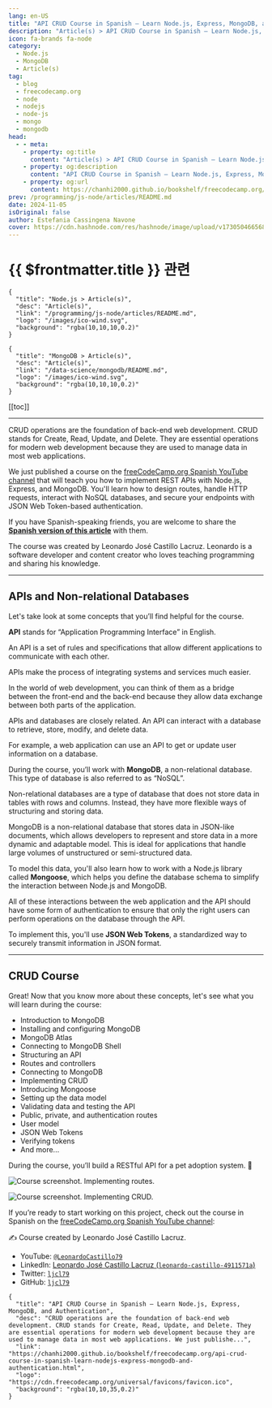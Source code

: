 ```yaml
---
lang: en-US
title: "API CRUD Course in Spanish – Learn Node.js, Express, MongoDB, and Authentication"
description: "Article(s) > API CRUD Course in Spanish – Learn Node.js, Express, MongoDB, and Authentication"
icon: fa-brands fa-node
category:
  - Node.js
  - MongoDB
  - Article(s)
tag:
  - blog
  - freecodecamp.org
  - node
  - nodejs
  - node-js
  - mongo
  - mongodb
head:
  - - meta:
    - property: og:title
      content: "Article(s) > API CRUD Course in Spanish – Learn Node.js, Express, MongoDB, and Authentication"
    - property: og:description
      content: "API CRUD Course in Spanish – Learn Node.js, Express, MongoDB, and Authentication"
    - property: og:url
      content: https://chanhi2000.github.io/bookshelf/freecodecamp.org/api-crud-course-in-spanish-learn-nodejs-express-mongodb-and-authentication.html
prev: /programming/js-node/articles/README.md
date: 2024-11-05
isOriginal: false
author: Estefania Cassingena Navone
cover: https://cdn.hashnode.com/res/hashnode/image/upload/v1730504665686/121585fe-f005-465e-8f2f-9ede7de87d38.png
---
```


# {{ $frontmatter.title }} 관련

```component VPCard
{
  "title": "Node.js > Article(s)",
  "desc": "Article(s)",
  "link": "/programming/js-node/articles/README.md",
  "logo": "/images/ico-wind.svg",
  "background": "rgba(10,10,10,0.2)"
}
```

```component VPCard
{
  "title": "MongoDB > Article(s)",
  "desc": "Article(s)",
  "link": "/data-science/mongodb/README.md",
  "logo": "/images/ico-wind.svg",
  "background": "rgba(10,10,10,0.2)"
}
```

[[toc]]

---

<SiteInfo
  name="API CRUD Course in Spanish – Learn Node.js, Express, MongoDB, and Authentication"
  desc="CRUD operations are the foundation of back-end web development. CRUD stands for Create, Read, Update, and Delete. They are essential operations for modern web development because they are used to manage data in most web applications. We just publishe..."
  url="https://freecodecamp.org/news/api-crud-course-in-spanish-learn-nodejs-express-mongodb-and-authentication"
  logo="https://cdn.freecodecamp.org/universal/favicons/favicon.ico"
  preview="https://cdn.hashnode.com/res/hashnode/image/upload/v1730504665686/121585fe-f005-465e-8f2f-9ede7de87d38.png"/>

CRUD operations are the foundation of back-end web development. CRUD stands for Create, Read, Update, and Delete. They are essential operations for modern web development because they are used to manage data in most web applications.

We just published a course on the [<FontIcon icon="fa-brands fa-free-code-camp"/>freeCodeCamp.org Spanish YouTube channel](https://youtube.com/@freecodecampespanol) that will teach you how to implement REST APIs with Node.js, Express, and MongoDB. You'll learn how to design routes, handle HTTP requests, interact with NoSQL databases, and secure your endpoints with JSON Web Token-based authentication.

If you have Spanish-speaking friends, you are welcome to share the [**Spanish version of this article**](https://freecodecamp.org/espanol/news/curso-api-crud-node-mongodb) with them.

The course was created by Leonardo José Castillo Lacruz. Leonardo is a software developer and content creator who loves teaching programming and sharing his knowledge.

---

## APIs and Non-relational Databases

Let's take look at some concepts that you’ll find helpful for the course.

**API** stands for “Application Programming Interface” in English.

An API is a set of rules and specifications that allow different applications to communicate with each other.

APIs make the process of integrating systems and services much easier.

In the world of web development, you can think of them as a bridge between the front-end and the back-end because they allow data exchange between both parts of the application.

APIs and databases are closely related. An API can interact with a database to retrieve, store, modify, and delete data.

For example, a web application can use an API to get or update user information on a database.

During the course, you’ll work with **MongoDB**, a non-relational database. This type of database is also referred to as “NoSQL”.

Non-relational databases are a type of database that does not store data in tables with rows and columns. Instead, they have more flexible ways of structuring and storing data.

MongoDB is a non-relational database that stores data in JSON-like documents, which allows developers to represent and store data in a more dynamic and adaptable model. This is ideal for applications that handle large volumes of unstructured or semi-structured data.

To model this data, you'll also learn how to work with a Node.js library called **Mongoose**, which helps you define the database schema to simplify the interaction between Node.js and MongoDB.

All of these interactions between the web application and the API should have some form of authentication to ensure that only the right users can perform operations on the database through the API.

To implement this, you'll use **JSON Web Tokens**, a standardized way to securely transmit information in JSON format.

---

## CRUD Course

Great! Now that you know more about these concepts, let's see what you will learn during the course:

- Introduction to MongoDB
- Installing and configuring MongoDB
- MongoDB Atlas
- Connecting to MongoDB Shell
- Structuring an API
- Routes and controllers
- Connecting to MongoDB
- Implementing CRUD
- Introducing Mongoose
- Setting up the data model
- Validating data and testing the API
- Public, private, and authentication routes
- User model
- JSON Web Tokens
- Verifying tokens
- And more...

During the course, you’ll build a RESTful API for a pet adoption system. 🐾

![Course screenshot. Implementing routes.](https://cdn.hashnode.com/res/hashnode/image/upload/v1730379093222/fe12c1d2-bc45-4938-a8f2-b07e6b068d54.png)

![Course screenshot. Implementing CRUD.](https://cdn.hashnode.com/res/hashnode/image/upload/v1730379108002/b85f9232-f63c-461f-8d3e-fdb0494fd5a2.png)

If you’re ready to start working on this project, check out the course in Spanish on the [<FontIcon icon="fa-brands fa-youtube"/>freeCodeCamp.org Spanish YouTube channel](https://youtube.com/freecodecampespanol):

<VidStack src="youtube/Oa5blAV7Fyg" />

✍️ Course created by Leonardo José Castillo Lacruz.

- YouTube: [<FontIcon icon="fa-brands fa-youtube"/>`@LeonardoCastillo79`](https://youtube.com/leonardocastillo79)
- LinkedIn: [Leonardo José Castillo Lacruz (<FontIcon icon="fa-brands fa-linkedin"/>`leonardo-castillo-4911571a`)](https://linkedin.com/in/leonardo-castillo-4911571a/)
- Twitter: [<FontIcon icon="fa-brands fa-x-twitter"/>`ljcl79`](https://x.com/ljcl79)
- GitHub: [<FontIcon icon="iconfont icon-github"/>`ljcl79`](https://github.com/ljcl79)

<!-- TODO: add ARTICLE CARD -->
```component VPCard
{
  "title": "API CRUD Course in Spanish – Learn Node.js, Express, MongoDB, and Authentication",
  "desc": "CRUD operations are the foundation of back-end web development. CRUD stands for Create, Read, Update, and Delete. They are essential operations for modern web development because they are used to manage data in most web applications. We just publishe...",
  "link": "https://chanhi2000.github.io/bookshelf/freecodecamp.org/api-crud-course-in-spanish-learn-nodejs-express-mongodb-and-authentication.html",
  "logo": "https://cdn.freecodecamp.org/universal/favicons/favicon.ico",
  "background": "rgba(10,10,35,0.2)"
}
```
